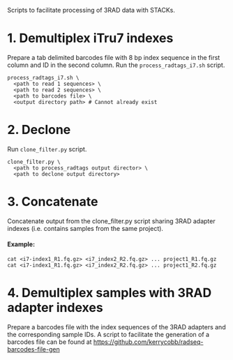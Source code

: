 
Scripts to facilitate processing of 3RAD data with STACKs.

# 1. Demultiplex iTru7 indexes
Prepare a tab delimited barcodes file with 8 bp index sequence in the first column and ID in the second column. 
Run the `process_radtags_i7.sh` script.
```
process_radtags_i7.sh \
  <path to read 1 sequences> \
  <path to read 2 sequences> \
  <path to barcodes file> \
  <output directory path> # Cannot already exist
```

# 2. Declone
Run `clone_filter.py` script.
```
clone_filter.py \
  <path to process_radtags output director> \
  <path to declone output directory>
```

# 3. Concatenate
Concatenate output from the clone_filter.py script sharing 3RAD adapter indexes (i.e. contains samples from the same project).
#### Example:
```
cat <i7-index1_R1.fq.gz> <i7_index2_R2.fq.gz> ... project1_R1.fq.gz
cat <i7-index1_R1.fq.gz> <i7_index2_R2.fq.gz> ... project1_R2.fq.gz
```

# 4. Demultiplex samples with 3RAD adapter indexes
Prepare a barcodes file with the index sequences of the 3RAD adapters and the corresponding sample IDs. 
A script to facilitate the generation of a barcodes file can be found at <https://github.com/kerrycobb/radseq-barcodes-file-gen>
